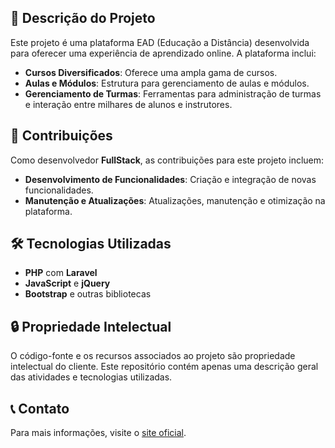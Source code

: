 ## 🌟 Descrição do Projeto

Este projeto é uma plataforma EAD (Educação a Distância) desenvolvida para oferecer uma experiência de aprendizado online. A plataforma inclui:

-  **Cursos Diversificados**: Oferece uma ampla gama de cursos.
-  **Aulas e Módulos**: Estrutura para gerenciamento de aulas e módulos.
-  **Gerenciamento de Turmas**: Ferramentas para administração de turmas e interação entre milhares de alunos e instrutores.

## 🔧 Contribuições

Como desenvolvedor **FullStack**, as contribuições para este projeto incluem:

-  **Desenvolvimento de Funcionalidades**: Criação e integração de novas funcionalidades.
-  **Manutenção e Atualizações**: Atualizações, manutenção e otimização na plataforma.

## 🛠️ Tecnologias Utilizadas

- **PHP** com **Laravel**
- **JavaScript** e **jQuery**
- **Bootstrap** e outras bibliotecas

## 🔒 Propriedade Intelectual

O código-fonte e os recursos associados ao projeto são propriedade intelectual do cliente. Este repositório contém apenas uma descrição geral das atividades e tecnologias utilizadas.

## 📞 Contato

Para mais informações, visite o [site oficial](https://grupoestudamaisbrasil.com.br/).
